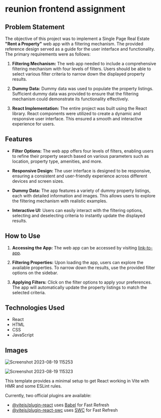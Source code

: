 # reunion frontend assignment

## Problem Statement

The objective of this project was to implement a Single Page Real Estate **"Rent a Property"** web app with a filtering mechanism. The provided reference design served as a guide for the user interface and functionality. The primary requirements were as follows:

1. **Filtering Mechanism:** The web app needed to include a comprehensive filtering mechanism with four levels of filters. Users should be able to select various filter criteria to narrow down the displayed property results.

2. **Dummy Data:** Dummy data was used to populate the property listings. Sufficient dummy data was provided to ensure that the filtering mechanism could demonstrate its functionality effectively.

3. **React Implementation:** The entire project was built using the React library. React components were utilized to create a dynamic and responsive user interface. This ensured a smooth and interactive experience for users.

## Features

- **Filter Options:** The web app offers four levels of filters, enabling users to refine their property search based on various parameters such as location, property type, amenities, and more.

- **Responsive Design:** The user interface is designed to be responsive, ensuring a consistent and user-friendly experience across different devices and screen sizes.

- **Dummy Data:** The app features a variety of dummy property listings, each with detailed information and images. This allows users to explore the filtering mechanism with realistic examples.

- **Interactive UI:** Users can easily interact with the filtering options, selecting and deselecting criteria to instantly update the displayed results.

## How to Use

1. **Accessing the App:** The web app can be accessed by visiting [link-to-app](https://darling-duckanoo-73ee22.netlify.app/).

2. **Filtering Properties:** Upon loading the app, users can explore the available properties. To narrow down the results, use the provided filter options on the sidebar.

3. **Applying Filters:** Click on the filter options to apply your preferences. The app will automatically update the property listings to match the selected criteria.

## Technologies Used

- React
- HTML
- CSS
- JavaScript

## Images
![Screenshot 2023-08-19 115253](https://github.com/Prakhar-Dixit/reunion-Assignment/assets/75660779/bd1df16b-9035-4725-818c-1dcbf70f94d0)

![Screenshot 2023-08-19 115323](https://github.com/Prakhar-Dixit/reunion-Assignment/assets/75660779/09f52da1-aaa6-4838-abd8-b91729fcdfdd)


This template provides a minimal setup to get React working in Vite with HMR and some ESLint rules.

Currently, two official plugins are available:

- [@vitejs/plugin-react](https://github.com/vitejs/vite-plugin-react/blob/main/packages/plugin-react/README.md) uses [Babel](https://babeljs.io/) for Fast Refresh
- [@vitejs/plugin-react-swc](https://github.com/vitejs/vite-plugin-react-swc) uses [SWC](https://swc.rs/) for Fast Refresh

